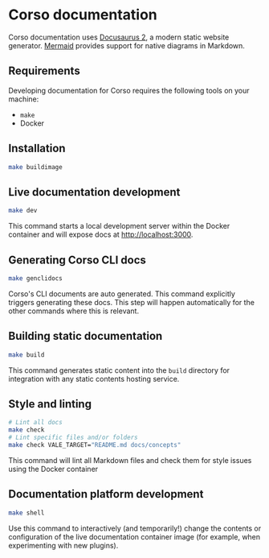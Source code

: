 # Corso documentation

Corso documentation uses [Docusaurus 2](https://docusaurus.io/), a modern static website generator.
[Mermaid](https://mermaid-js.github.io/mermaid/) provides support for native diagrams in Markdown.

## Requirements

Developing documentation for Corso requires the following tools on your machine:

- `make`
- Docker

## Installation

```bash
make buildimage
```

## Live documentation development

```bash
make dev
```

This command starts a local development server within the Docker container and will expose docs at [http://localhost:3000](http://localhost:3000).

## Generating Corso CLI docs

```bash
make genclidocs
```

Corso's CLI documents are auto generated. This command explicitly triggers generating these docs. This step will happen
automatically for the other commands where this is relevant.

## Building static documentation

```bash
make build
```

This command generates static content into the `build` directory for integration with any static contents hosting service.

## Style and linting

```bash
# Lint all docs
make check
# Lint specific files and/or folders
make check VALE_TARGET="README.md docs/concepts"
```

This command will lint all Markdown files and check them for style issues using the Docker container

## Documentation platform development

```bash
make shell
```

Use this command to interactively (and temporarily!) change the contents or
configuration of the live documentation container image (for example, when
experimenting with new plugins).
